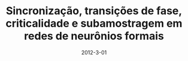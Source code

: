 ---
title: "Sincronização, transições de fase, criticalidade e subamostragem em redes de neurônios formais"
collection: publications
date: 2012-3-01
year: 2012
venue: 'Universidade Federal de Santa Catarina, SC, Brasil'
paperurl: 'http://www.tede.ufsc.br/teses/PFSC0216-D.pdf'
citation: ' Maurício Schappo,  (2012):<i>Sincronização, transições de fase, criticalidade e subamostragem em redes de neurônios formais.</i> <b>Universidade Federal de Santa Catarina, SC, Brasil</b>.'
pubtype:  thesis
---